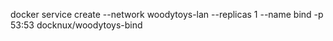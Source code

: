 docker service create --network woodytoys-lan --replicas 1 --name bind -p 53:53 docknux/woodytoys-bind
